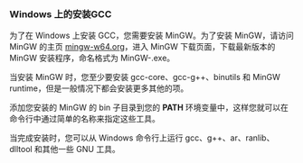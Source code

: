 ### Windows 上的安装GCC

为了在 Windows 上安装 GCC，您需要安装 MinGW。为了安装 MinGW，请访问 MinGW 的主页 [mingw-w64.org](http://mingw-w64.org/)，进入 MinGW 下载页面，下载最新版本的 MinGW 安装程序，命名格式为 MinGW-<version>.exe。

当安装 MinGW 时，您至少要安装 gcc-core、gcc-g++、binutils 和 MinGW runtime，但是一般情况下都会安装更多其他的项。

添加您安装的 MinGW 的 bin 子目录到您的 **PATH** 环境变量中，这样您就可以在命令行中通过简单的名称来指定这些工具。

当完成安装时，您可以从 Windows 命令行上运行 gcc、g++、ar、ranlib、dlltool 和其他一些 GNU 工具。